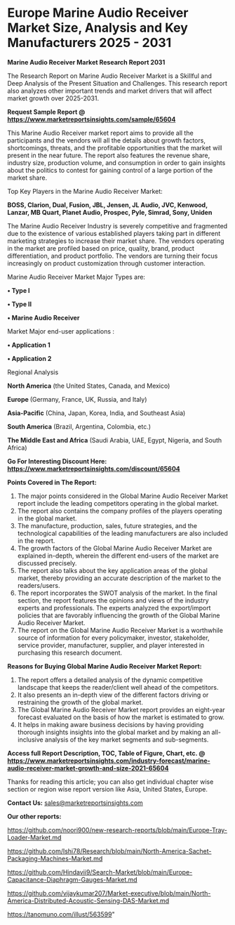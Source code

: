 # Europe Marine Audio Receiver Market Size, Analysis and Key Manufacturers 2025 - 2031

<strong>Marine Audio Receiver Market Research Report 2031</strong>

The Research Report on Marine Audio Receiver Market is a Skillful and Deep Analysis of the Present Situation and Challenges. This research report also analyzes other important trends and market drivers that will affect market growth over 2025-2031.

<strong>Request Sample Report @ <a href=https://www.marketreportsinsights.com/sample/65604>https://www.marketreportsinsights.com/sample/65604</a></strong>

This Marine Audio Receiver market report aims to provide all the participants and the vendors will all the details about growth factors, shortcomings, threats, and the profitable opportunities that the market will present in the near future. The report also features the revenue share, industry size, production volume, and consumption in order to gain insights about the politics to contest for gaining control of a large portion of the market share.

Top Key Players in the Marine Audio Receiver Market:

<strong>BOSS, Clarion, Dual, Fusion, JBL, Jensen, JL Audio, JVC, Kenwood, Lanzar, MB Quart, Planet Audio, Prospec, Pyle, Simrad, Sony, Uniden</strong>

The Marine Audio Receiver Industry is severely competitive and fragmented due to the existence of various established players taking part in different marketing strategies to increase their market share. The vendors operating in the market are profiled based on price, quality, brand, product differentiation, and product portfolio. The vendors are turning their focus increasingly on product customization through customer interaction.

Marine Audio Receiver Market Major Types are:

<strong>• Type I

• Type II

• Marine Audio Receiver</strong>

Market Major end-user applications :

<strong>• Application 1

• Application 2</strong>

Regional Analysis

</u><strong><b>North America</b></strong> (the United States, Canada, and Mexico)

<strong><b>Europe </b></strong>(Germany, France, UK, Russia, and Italy)

<strong><b>Asia-Pacific</b></strong> (China, Japan, Korea, India, and Southeast Asia)

<strong><b>South America</b></strong> (Brazil, Argentina, Colombia, etc.)

<strong><b>The Middle East and Africa</b></strong> (Saudi Arabia, UAE, Egypt, Nigeria, and South Africa)

<strong>Go For Interesting Discount Here: <a href=https://www.marketreportsinsights.com/discount/65604>https://www.marketreportsinsights.com/discount/65604</a></strong>

<strong>Points Covered in The Report:</strong>
<ol>
  <li>The major points considered in the Global Marine Audio Receiver Market report include the leading competitors operating in the global market.</li>
  <li>The report also contains the company profiles of the players operating in the global market.</li>
  <li>The manufacture, production, sales, future strategies, and the technological capabilities of the leading manufacturers are also included in the report.</li>
  <li>The growth factors of the Global Marine Audio Receiver Market are explained in-depth, wherein the different end-users of the market are discussed precisely.</li>
  <li>The report also talks about the key application areas of the global market, thereby providing an accurate description of the market to the readers/users.</li>
  <li>The report incorporates the SWOT analysis of the market. In the final section, the report features the opinions and views of the industry experts and professionals. The experts analyzed the export/import policies that are favorably influencing the growth of the Global Marine Audio Receiver Market.</li>
  <li>The report on the Global Marine Audio Receiver Market is a worthwhile source of information for every policymaker, investor, stakeholder, service provider, manufacturer, supplier, and player interested in purchasing this research document.</li>
</ol>
<strong>Reasons for Buying Global Marine Audio Receiver Market Report:</strong>

<ol>
  <li>The report offers a detailed analysis of the dynamic competitive landscape that keeps the reader/client well ahead of the competitors.</li>
  <li>It also presents an in-depth view of the different factors driving or restraining the growth of the global market.</li>
  <li>The Global Marine Audio Receiver Market report provides an eight-year forecast evaluated on the basis of how the market is estimated to grow.</li>
  <li>It helps in making aware business decisions by having providing thorough insights insights into the global market and by making an all-inclusive analysis of the key market segments and sub-segments.</li>
</ol>
<strong>Access full Report Description, TOC, Table of Figure, Chart, etc. @ <a href=https://www.marketreportsinsights.com/industry-forecast/marine-audio-receiver-market-growth-and-size-2021-65604>https://www.marketreportsinsights.com/industry-forecast/marine-audio-receiver-market-growth-and-size-2021-65604</a></strong>


Thanks for reading this article; you can also get individual chapter wise section or region wise report version like Asia, United States, Europe.

<strong>Contact Us:</strong>
sales@marketreportsinsights.com

<strong>Our other reports:</strong>

<a href=https://github.com/noori900/new-research-reports/blob/main/Europe-Tray-Loader-Market.md>https://github.com/noori900/new-research-reports/blob/main/Europe-Tray-Loader-Market.md</a>

<a href=https://github.com/Ishi78/Research/blob/main/North-America-Sachet-Packaging-Machines-Market.md>https://github.com/Ishi78/Research/blob/main/North-America-Sachet-Packaging-Machines-Market.md</a>

<a href=https://github.com/Hindavii9/Search-Market/blob/main/Europe-Capacitance-Diaphragm-Gauges-Market.md>https://github.com/Hindavii9/Search-Market/blob/main/Europe-Capacitance-Diaphragm-Gauges-Market.md</a>

<a href=https://github.com/vijaykumar207/Market-executive/blob/main/North-America-Distributed-Acoustic-Sensing-DAS-Market.md>https://github.com/vijaykumar207/Market-executive/blob/main/North-America-Distributed-Acoustic-Sensing-DAS-Market.md</a>

<a href=https://tanomuno.com/illust/563599>https://tanomuno.com/illust/563599</a>"
